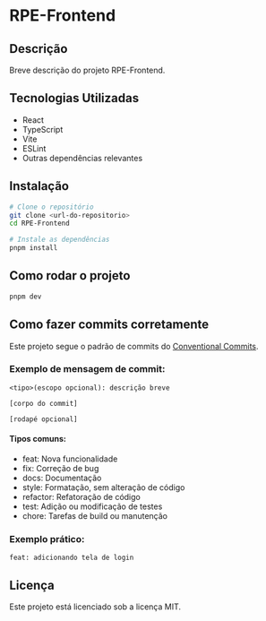 # RPE-Frontend

## Descrição
Breve descrição do projeto RPE-Frontend.

## Tecnologias Utilizadas
- React
- TypeScript
- Vite
- ESLint
- Outras dependências relevantes

## Instalação
```bash
# Clone o repositório
git clone <url-do-repositorio>
cd RPE-Frontend

# Instale as dependências
pnpm install
```

## Como rodar o projeto
```bash
pnpm dev
```

## Como fazer commits corretamente
Este projeto segue o padrão de commits do [Conventional Commits](https://www.conventionalcommits.org/pt-br/v1.0.0/).

### Exemplo de mensagem de commit:
```
<tipo>(escopo opcional): descrição breve

[corpo do commit]

[rodapé opcional]
```

#### Tipos comuns:
- feat: Nova funcionalidade
- fix: Correção de bug
- docs: Documentação
- style: Formatação, sem alteração de código
- refactor: Refatoração de código
- test: Adição ou modificação de testes
- chore: Tarefas de build ou manutenção

### Exemplo prático:
```
feat: adicionando tela de login
```

## Licença
Este projeto está licenciado sob a licença MIT.
